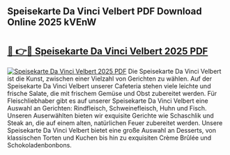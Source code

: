 ## Speisekarte Da Vinci Velbert PDF Download Online 2025 kVEnW

# <h2><a href="http://gcblzof.nevu.top/?p=Speisekarte+Da+Vinci+Velbert">🔗 👉🔴 Speisekarte Da Vinci Velbert 2025 PDF</a></h2>

[![Speisekarte Da Vinci Velbert 2025 PDF](https://i.imgur.com/dBaPXMq.png)](http://gcblzof.nevu.top/?p=Speisekarte+Da+Vinci+Velbert)
Die Speisekarte Da Vinci Velbert ist die Kunst, zwischen einer Vielzahl von Gerichten zu wählen. Auf der Speisekarte Da Vinci Velbert unserer Cafeteria stehen viele leichte und frische Salate, die mit frischem Gemüse und Obst zubereitet werden. Für Fleischliebhaber gibt es auf unserer Speisekarte Da Vinci Velbert eine Auswahl an Gerichten: Rindfleisch, Schweinefleisch, Huhn und Fisch. Unseren Auserwählten bieten wir exquisite Gerichte wie Schaschlik und Steak an, die auf einem alten, natürlichen Feuer zubereitet werden. Unsere Speisekarte Da Vinci Velbert bietet eine große Auswahl an Desserts, von klassischen Torten und Kuchen bis hin zu exquisiten Crème Brûlée und Schokoladenbonbons.
